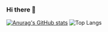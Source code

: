 ### Hi there 👋

<!--
**Brainy824/Brainy824** is a ✨ _special_ ✨ repository because its `README.md` (this file) appears on your GitHub profile.

Here are some ideas to get you started:

- 🔭 I’m currently working on ...

- 🌱 I’m currently learning ...

- 👯 I’m looking to collaborate on ...

- 🤔 I’m looking for help with ...

- 💬 Ask me about ...

- 📫 How to reach me: ...

- 😄 Pronouns: ...

- ⚡ Fun fact: ...
  -->

  [![Anurag's GitHub stats](https://github-readme-stats.vercel.app/api?username=Brainy824)](https://github.com/anuraghazra/github-readme-stats)
  ![Top Langs](https://github-readme-stats.vercel.app/api/top-langs/?username=Brainy824&hide=qml,javascript,html,css,qmake,assembly,cmake&layout=compact&langs_count=10)
